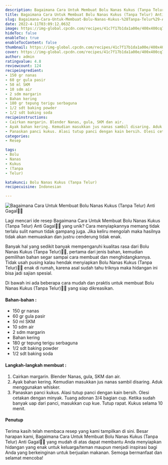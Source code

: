 ```yaml
---
description: Bagaimana Cara Untuk Membuat Bolu Nanas Kukus (Tanpa Telur) Anti Gagal"
title: Bagaimana Cara Untuk Membuat Bolu Nanas Kukus (Tanpa Telur) Anti Gagal
slug: Bagaimana-Cara-Untuk-Membuat-Bolu-Nanas-Kukus-%28Tanpa-Telur%29-Anti-Gagal
date: 2022-4-11T03:09:12.063Z
image: https://img-global.cpcdn.com/recipes/41c7f17b1da1a00e/400x400cq70/photo.jpg
hideToc: false
enableToc: true
enableTocContent: false
thumbnail: https://img-global.cpcdn.com/recipes/41c7f17b1da1a00e/400x400cq70/photo.jpg
cover: https://img-global.cpcdn.com/recipes/41c7f17b1da1a00e/400x400cq70/photo.jpg
author: admin
ratingvalue: 4.8
reviewcount: 124
recipeingredient:
- 150 gr nanas
- 60 gr gula pasir
- 50 ml SKM
- 10 sdm air
- 2 sdm margarin
- Bahan kering
- 180 gr tepung terigu serbaguna
- 1/2 sdt baking powder
- 1/2 sdt baking soda
recipeinstructions:
- Cairkan margarin. Blender Nanas, gula, SKM dan air.
- Ayak bahan kering. Kemudian masukkan jus nanas sambil disaring. Aduk menggunakan whisker.
- Panaskan panci kukus. Alasi tutup panci dengan kain bersih. Olesi cetakan dengan minyak. Tuang adonan 3/4 bagian cup. Ketika sudah banyak uap dari panci, masukkan cup kue. Tutup rapat. Kukus selama 10 menit.
categories:
- Resep

tags:
- Bolu
- Nanas
- Kukus
- (Tanpa
- Telur)

katakunci: Bolu Nanas Kukus (Tanpa Telur)
recipecuisine: Indonesian

---
```


![Bagaimana Cara Untuk Membuat Bolu Nanas Kukus (Tanpa Telur) Anti Gagal👩‍🍳](https://img-global.cpcdn.com/recipes/41c7f17b1da1a00e/400x400cq70/photo.jpg)

Lagi mencari ide resep Bagaimana Cara Untuk Membuat Bolu Nanas Kukus (Tanpa Telur) Anti Gagal👩‍🍳 yang unik? Cara menyiapkannya memang tidak terlalu sulit namun tidak gampang juga. Jika keliru mengolah maka hasilnya tidak akan memuaskan dan justru cenderung tidak enak.

Banyak hal yang sedikit banyak mempengaruhi kualitas rasa dari Bolu Nanas Kukus (Tanpa Telur)👩‍🍳, pertama dari jenis bahan, kemudian pemilihan bahan segar sampai cara membuat dan menghidangkannya. Tidak usah pusing kalau hendak menyiapkan Bolu Nanas Kukus (Tanpa Telur)👩‍🍳 enak di rumah, karena asal sudah tahu triknya maka hidangan ini bisa jadi sajian spesial.

Di bawah ini ada beberapa cara mudah dan praktis untuk membuat Bolu Nanas Kukus (Tanpa Telur)👩‍🍳 yang siap dikreasikan.

<!--inarticleads1-->

#### Bahan-bahan :

- 150 gr nanas
- 60 gr gula pasir
- 50 ml SKM
- 10 sdm air
- 2 sdm margarin
- Bahan kering
- 180 gr tepung terigu serbaguna
- 1/2 sdt baking powder
- 1/2 sdt baking soda

<!--inarticleads2-->

#### Langkah-langkah membuat :

1. Cairkan margarin. Blender Nanas, gula, SKM dan air.
1. Ayak bahan kering. Kemudian masukkan jus nanas sambil disaring. Aduk menggunakan whisker.
1. Panaskan panci kukus. Alasi tutup panci dengan kain bersih. Olesi cetakan dengan minyak. Tuang adonan 3/4 bagian cup. Ketika sudah banyak uap dari panci, masukkan cup kue. Tutup rapat. Kukus selama 10 menit.

#### Penutup

Terima kasih telah membaca resep yang kami tampilkan di sini. Besar harapan kami, Bagaimana Cara Untuk Membuat Bolu Nanas Kukus (Tanpa Telur) Anti Gagal👩‍🍳 yang mudah di atas dapat membantu Anda menyiapkan hidangan yang enak untuk keluarga/teman maupun menjadi inspirasi bagi Anda yang berkeinginan untuk berjualan makanan. Semoga bermanfaat dan selamat mencoba!